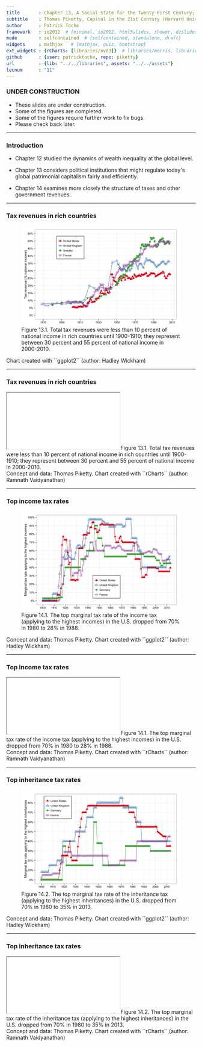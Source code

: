 ```yaml
---
title       : Chapter 13, A Social State for the Twenty-First Century; Chapter 14, Rethinking the Progressive Income Tax
subtitle    : Thomas Piketty, Capital in the 21st Century (Harvard University Press 2014)
author      : Patrick Toche
framework   : io2012  # {minimal, io2012, html5slides, shower, dzslides, ...}
mode        : selfcontained  # {selfcontained, standalone, draft}
widgets     : mathjax   # {mathjax, quiz, bootstrap}
ext_widgets : {rCharts: [libraries/nvd3]}  # libraries/morris, libraries/highcharts, libraries/rickshaw, libraries/dimple
github      : {user: patricktoche, repo: piketty}
url         : {lib: "../../libraries", assets: "../../assets"}
lecnum      : "11"
--- 
```




### UNDER CONSTRUCTION

- These slides are under construction.
- Some of the figures are completed.
- Some of the figures require further work to fix bugs.
- Please check back later.

---

### Introduction  

- Chapter 12 studied the dynamics of wealth inequality at the global level.

- Chapter 13 considers political institutions that might regulate today's global patrimonial capitalism fairly and efficiently.

- Chapter 14 examines more closely the structure of taxes and other government revenues.

---

### Tax revenues in rich countries

<figure class = "captioned">  
<img src = "../../figures/Figure_13_1.png" alt = "Figure 13.1. Tax revenues in rich countries, 1870-2010.">  
<figcaption class = 'figcaption'>Figure 13.1. Total tax revenues were less than 10 percent of national income in rich countries until 1900-1910; they represent between 30 percent and 55 percent of national income in 2000-2010.</figcaption>  
</figure> 
<footer class = 'footnote'>Chart created with ``ggplot2`` (author: Hadley Wickham)
</footer>  

---

### Tax revenues in rich countries


<iframe src = 'figures/Figure_13_1.html' alt = "Figure 13.1. Tax revenues in rich countries, 1870-2010.">
</iframe><icaption class = 'icaption'>Figure 13.1. Total tax revenues were less than 10 percent of national income in rich countries until 1900-1910; they represent between 30 percent and 55 percent of national income in 2000-2010.</icaption>
<footer class = 'footnote'>Concept and data: Thomas Piketty. Chart created with ``rCharts`` (author: Ramnath Vaidyanathan)  
</footer>  

---

### Top income tax rates

<figure class = "captioned">  
<img src = "../../figures/Figure_14_1.png" alt = "Figure 14.1. Top income tax rates, 1900-2013.">  
<figcaption class = 'figcaption'>Figure 14.1. The top marginal tax rate of the income tax (applying to the highest incomes) in the U.S. dropped from 70% in 1980 to 28% in 1988.</figcaption>  
</figure> 
<footer class = 'footnote'>Concept and data: Thomas Piketty. Chart created with ``ggplot2`` (author: Hadley Wickham)
</footer>  

---

### Top income tax rates


<iframe src = 'figures/Figure_14_1.html' alt = "Figure 14.1. Top income tax rates, 1900-2013.">
</iframe><icaption class = 'icaption'>Figure 14.1. The top marginal tax rate of the income tax (applying to the highest incomes) in the U.S. dropped from 70% in 1980 to 28% in 1988.</icaption>
<footer class = 'footnote'>Concept and data: Thomas Piketty. Chart created with ``rCharts`` (author: Ramnath Vaidyanathan)  
</footer>  

---

### Top inheritance tax rates

<figure class = "captioned">  
<img src = "../../figures/Figure_14_2.png" alt = "Figure 14.2. Top inheritance tax rates, 1900-2013.">  
<figcaption class = 'figcaption'>Figure 14.2. The top marginal tax rate of the inheritance tax (applying to the highest inheritances) in the U.S. dropped from 70% in 1980 to 35% in 2013.</figcaption>  
</figure> 
<footer class = 'footnote'>Concept and data: Thomas Piketty. Chart created with ``ggplot2`` (author: Hadley Wickham)
</footer>  

---

### Top inheritance tax rates


<iframe src = 'figures/Figure_14_2.html' alt = "Figure 14.2. Top inheritance tax rates, 1900-2013.">
</iframe><icaption class = 'icaption'>Figure 14.2. The top marginal tax rate of the inheritance tax (applying to the highest inheritances) in the U.S. dropped from 70% in 1980 to 35% in 2013.</icaption>
<footer class = 'footnote'>Concept and data: Thomas Piketty. Chart created with ``rCharts`` (author: Ramnath Vaidyanathan)  
</footer>  

